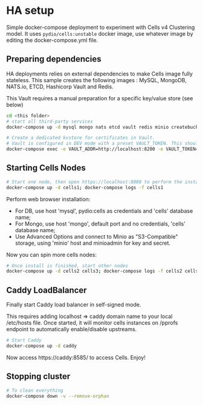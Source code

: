 # HA setup

Simple docker-compose deployment to experiment with Cells v4 Clustering model.
It uses `pydio/cells:unstable` docker image, use whatever image by editing the docker-compose.yml file.

## Preparing dependencies

HA deployments relies on external dependencies to make Cells image fully stateless. 
This sample creates the following images : MySQL, MongoDB, NATS.io, ETCD, Hashicorp Vault and Redis.

This Vault requires a manual preparation for a specific key/value store (see below)

```sh
cd <this folder>
# start all third-party services
docker-compose up -d mysql mongo nats etcd vault redis minio createbuckets

# Create a dedicated kvstore for certificates in Vault.
# Vault is configured in DEV mode with a preset VAULT_TOKEN. This should of course not be the case in production
docker-compose exec -e VAULT_ADDR=http://localhost:8200 -e VAULT_TOKEN=dev_root_token vault vault secrets enable -version=2 -path=caddycerts kv
```

## Starting Cells Nodes

```sh
# Start one node, then open https://localhost:8080 to perform the install
docker-compose up -d cells1; docker-compose logs -f cells1
```
Perform web browser installation: 

- For DB, use host 'mysql', pydio:cells as credentials and 'cells' database name;
- For Mongo, use host 'mongo', default port and no credentials, 'cells' database name;
- Use Advanced Options and connect to Minio as "S3-Compatible" storage, using 'minio' host and minioadmin for key and secret.

Now you can spin more cells nodes:

```sh
# Once install is finished, start other nodes 
docker-compose up -d cells2 cells3; docker-compose logs -f cells2 cells3
```

## Caddy LoadBalancer

Finally start Caddy load balancer in self-signed mode. 

This requires adding localhost => caddy domain name to your local /etc/hosts file.
Once started, it will monitor cells instances on /pprofs endpoint to automatically enable/disable upstreams.

```sh
# Start Caddy 
docker-compose up -d caddy
```

Now access https://caddy:8585/ to access Cells. Enjoy!

## Stopping cluster

```sh
# To clean everything
docker-compose down -v --remove-orphan
```

